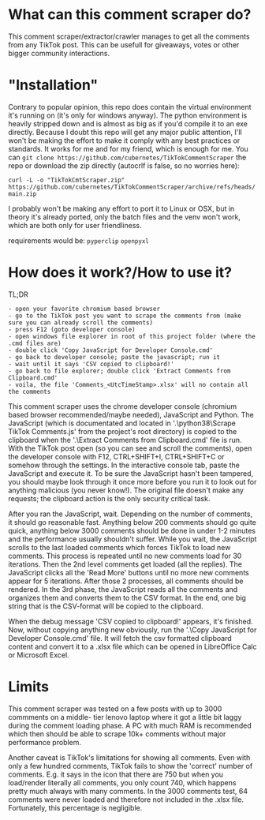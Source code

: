 # What can this comment scraper do?
This comment scraper/extractor/crawler manages to get all the comments
from any TikTok post. This can be usefull for giveaways, votes or other bigger
community interactions.

# "Installation"
Contrary to popular opinion, this repo does contain the virtual environment it's
running on (it's only for windows anyway). The python environment is heavily
stripped down and is almost as big as if you'd compile it to an exe directly.
Because I doubt this repo will get any major public attention, I'll won't be
making the effort to make it comply with any best practices or standards.
It works for me and for my friend, which is enough for me. You can
`git clone https://github.com/cubernetes/TikTokCommentScraper`
the repo or download the zip directly (autocrlf is false, so no worries here):

`curl -L -o "TikTokCmtScraper.zip" https://github.com/cubernetes/TikTokCommentScraper/archive/refs/heads/main.zip`

I probably won't be making any effort to port it to Linux or OSX, but in theory
it's already ported, only the batch files and the venv won't work, which are both
only for user friendliness.

requirements would be:
`pyperclip`
`openpyxl`

# How does it work?/How to use it?
TL;DR
~~~~~~~~~~
- open your favorite chromium based browser
- go to the TikTok post you want to scrape the comments from (make sure you can already scroll the comments)
- press F12 (goto developer console)
- open windows file explorer in root of this project folder (where the .cmd files are)
- double click 'Copy JavaScript for Developer Console.cmd'
- go back to developer console; paste the javascript; run it
- wait until it says 'CSV copied to clipboard!'
- go back to file explorer; double click 'Extract Comments from Clipboard.cmd'
- voila, the file 'Comments_<UtcTimeStamp>.xlsx' will no contain all the comments
~~~~~~~~~~

This comment scraper uses the chrome developer console (chromium based browser
recommended/maybe needed), JavaScript and Python. The JavaScript (which is
documentated and located in '.\python38\Scrape TikTok Comments.js' from the
project's root directory) is copied to the clipboard when the '.\Extract
Comments from Clipboard.cmd' file is run. With the TikTok post open (so you can
see and scroll the comments), open the developer console with F12,
CTRL+SHIFT+I, CTRL+SHIFT+C or somehow through the settings. In the interactive
console tab, paste the JavaScript and execute it. To be sure the JavaScript
hasn't been tampered, you should maybe look through it once more before you run
it to look out for anything malicious (you never know!). The original file
doesn't make any requests; the clipboard action is the only security critical
task.

After you ran the JavaScript, wait. Depending on the number of comments, it
should go reasonable fast. Anything below 200 comments should go quite quick,
anything below 3000 comments should be done in under 1-2 minutes and the
performance usually shouldn't suffer. While you wait, the JavaScript scrolls to
the last loaded comments which forces TikTok to load new comments. This process
is repeated until no new comments load for 30 iterations. Then the 2nd level
comments get loaded (all the replies). The JavaScript clicks all the 'Read
More' buttons until no more new comments appear for 5 iterations. After those 2
processes, all comments should be rendered. In the 3rd phase, the JavaScript
reads all the comments and organizes them and converts them to the CSV format.
In the end, one big string that is the CSV-format will be copied to the
clipboard.

When the debug message 'CSV copied to clipboard!' appears, it's finished. Now,
without copying anything new obviously, run the '.\Copy JavaScript for
Developer Console.cmd' file. It will fetch the csv formatted clipboard content
and convert it to a .xlsx file which can be opened in LibreOffice Calc or
Microsoft Excel.

# Limits
This comment scraper was tested on a few posts with up to 3000 commments on a
middle- tier lenovo laptop where it got a little bit laggy during the comment
loading phase. A PC with much RAM is recommended which then should be able to
scrape 10k+ comments without major performance problem.

Another caveat is TikTok's limitations for showing all comments. Even with only
a few hundred comments, TikTok fails to show the 'correct' number of comments.
E.g. it says in the icon that there are 750 but when you load/render literally
all comments, you only count 740, which happens pretty much always with many
comments. In the 3000 comments test, 64 comments were never loaded and
therefore not included in the .xlsx file. Fortunately, this percentage is
negligible.

